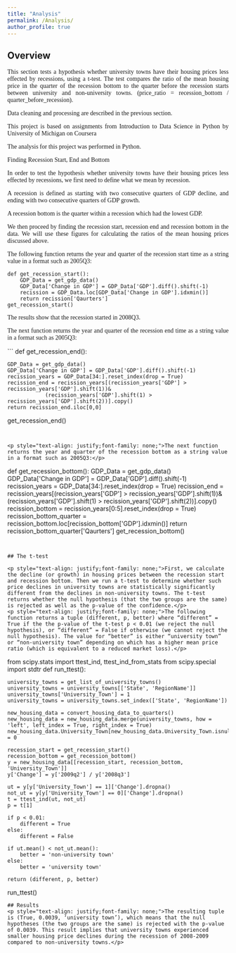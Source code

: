 ```yaml
---
title: "Analysis"
permalink: /Analysis/
author_profile: true
---
```


## Overview

<p style="text-align: justify;font-family: none;">This section tests a hypothesis whether university towns have their housing prices less effected by recessions, using a t-test. The test compares the ratio of the mean housing price in the quarter of the recession bottom to the quarter before the recession starts between university and non-university towns. (price_ratio = recession_bottom / quarter_before_recession).</p>
<p style="text-align: justify;font-family: none;">Data cleaning and processing are described in the previous section.</p>
<p style="text-align: justify;font-family: none;">This project is based on assignments from Introduction to Data Science in Python by University of Michigan on Coursera</p>
<p style="text-align: justify;font-family: none;">The analysis for this project was performed in Python.</p>

<p style="text-align: justify;font-family: none;">Finding Recession Start, End and Bottom</p>
<p style="text-align: justify;font-family: none;">In order to test the hypothesis whether university towns have their housing prices less effected by recessions, we first need to define what we mean by recession.</p>
<p style="text-align: justify;font-family: none;">A recession is defined as starting with two consecutive quarters of GDP decline, and ending with two consecutive quarters of GDP growth.</p>
<p style="text-align: justify;font-family: none;">A recession bottom is the quarter within a recession which had the lowest GDP.</p>
<p style="text-align: justify;font-family: none;">We then proceed by finding the recession start, recession end and recession bottom in the data. We will use these figures for calculating the ratios of the mean housing prices discussed above.</p>
<p style="text-align: justify;font-family: none;">The following function returns the year and quarter of the recession start time as a string value in a format such as 2005Q3:</p>

```
def get_recession_start():
    GDP_Data = get_gdp_data()
    GDP_Data['Change in GDP'] = GDP_Data['GDP'].diff().shift(-1)
    recission = GDP_Data.loc[GDP_Data['Change in GDP'].idxmin()]
    return recission['Qaurters']
get_recession_start()
```
<p style="text-align: justify;font-family: none;">The results show that the recession started in 2008Q3.</p>
<p style="text-align: justify;font-family: none;">The next function returns the year and quarter of the recession end time as a string value in a format such as 2005Q3:</p>
```
def get_recession_end():
    
    GDP_Data = get_gdp_data()
    GDP_Data['Change in GDP'] = GDP_Data['GDP'].diff().shift(-1)
    recission_years = GDP_Data[34:].reset_index(drop = True)
    recission_end = recission_years[(recission_years['GDP'] > recission_years['GDP'].shift(1))&
                (recission_years['GDP'].shift(1) > recission_years['GDP'].shift(2))].copy()
    return recission_end.iloc[0,0]
       
get_recession_end()
```


<p style="text-align: justify;font-family: none;">The next function returns the year and quarter of the recession bottom as a string value in a format such as 2005Q3:</p>

```
def get_recession_bottom():
    GDP_Data = get_gdp_data()
    GDP_Data['Change in GDP'] = GDP_Data['GDP'].diff().shift(-1)
    recission_years = GDP_Data[34:].reset_index(drop = True)
    recission_end = recission_years[(recission_years['GDP'] > recission_years['GDP'].shift(1))&
                (recission_years['GDP'].shift(1) > recission_years['GDP'].shift(2))].copy()
    recission_bottom = recission_years[0:5].reset_index(drop = True)
    recission_bottom_quarter = recission_bottom.loc[recission_bottom['GDP'].idxmin()]
    return recission_bottom_quarter['Qaurters']
get_recession_bottom()
```


## The t-test

<p style="text-align: justify;font-family: none;">First, we calculate the decline (or growth) in housing prices between the recession start and recession bottom. Then we run a t-test to determine whether such price declines in university towns are statistically significantly different from the declines in non-university towns. The t-test returns whether the null hypothesis (that the two groups are the same) is rejected as well as the p-value of the confidence.</p>
<p style="text-align: justify;font-family: none;">The following function returns a tuple (different, p, better) where “different” = True if the the p-value of the t-test p < 0.01 (we reject the null hypothesis), or “different” = False if otherwise (we cannot reject the null hypothesis). The value for “better” is either “university town” or “non-university town” depending on which has a higher mean price ratio (which is equivalent to a reduced market loss).</p>
```
from scipy.stats import ttest_ind, ttest_ind_from_stats
from scipy.special import stdtr
def run_ttest():
    
    university_towns = get_list_of_university_towns()
    university_towns = university_towns[['State', 'RegionName']]
    university_towns['University_Town'] = 1
    university_towns = university_towns.set_index(['State', 'RegionName'])
    
    new_housing_data = convert_housing_data_to_quarters()
    new_housing_data = new_housing_data.merge(university_towns, how = 'left', left_index = True, right_index = True)
    new_housing_data.University_Town[new_housing_data.University_Town.isnull()] = 0
       
    recession_start = get_recession_start()
    recession_bottom = get_recession_bottom()
    y = new_housing_data[[recession_start, recession_bottom, 'University_Town']]
    y['Change'] = y['2009q2'] / y['2008q3']
    
    ut = y[y['University_Town'] == 1]['Change'].dropna()
    not_ut = y[y['University_Town'] == 0]['Change'].dropna()
    t = ttest_ind(ut, not_ut)
    p = t[1]
     
    if p < 0.01:
        different = True    
    else:
        different = False
    
    if ut.mean() < not_ut.mean():
        better = 'non-university town'
    else:
        better = 'university town'
        
    return (different, p, better)
        
run_ttest()
```
## Results
<p style="text-align: justify;font-family: none;">The resulting tuple is (True, 0.0039, ‘university town’), which means that the null hypotheses (the two groups are the same) is rejected with the p-value of 0.0039. This result implies that university towns experienced smaller housing price declines during the recession of 2008-2009 compared to non-university towns.</p>
